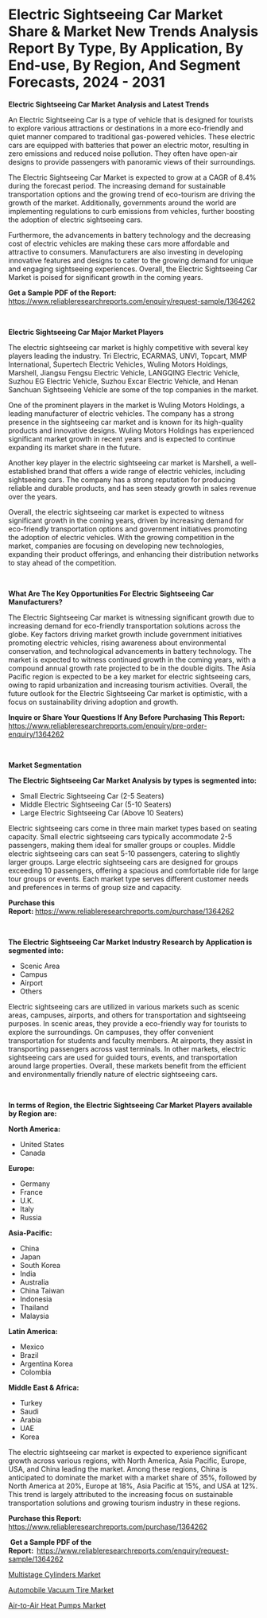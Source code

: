 <p><h1>Electric Sightseeing Car Market Share & Market New Trends Analysis Report By Type, By Application, By End-use, By Region, And Segment Forecasts, 2024 - 2031</h1></p><p><strong>Electric Sightseeing Car Market Analysis and Latest Trends</strong></p>
<p><p>An Electric Sightseeing Car is a type of vehicle that is designed for tourists to explore various attractions or destinations in a more eco-friendly and quiet manner compared to traditional gas-powered vehicles. These electric cars are equipped with batteries that power an electric motor, resulting in zero emissions and reduced noise pollution. They often have open-air designs to provide passengers with panoramic views of their surroundings.</p><p>The Electric Sightseeing Car Market is expected to grow at a CAGR of 8.4% during the forecast period. The increasing demand for sustainable transportation options and the growing trend of eco-tourism are driving the growth of the market. Additionally, governments around the world are implementing regulations to curb emissions from vehicles, further boosting the adoption of electric sightseeing cars.</p><p>Furthermore, the advancements in battery technology and the decreasing cost of electric vehicles are making these cars more affordable and attractive to consumers. Manufacturers are also investing in developing innovative features and designs to cater to the growing demand for unique and engaging sightseeing experiences. Overall, the Electric Sightseeing Car Market is poised for significant growth in the coming years.</p></p>
<p><strong>Get a Sample PDF of the Report:&nbsp;</strong> <a href="https://www.reliableresearchreports.com/enquiry/request-sample/1364262">https://www.reliableresearchreports.com/enquiry/request-sample/1364262</a></p>
<p>&nbsp;</p>
<p><strong>Electric Sightseeing Car Major Market Players</strong></p>
<p><p>The electric sightseeing car market is highly competitive with several key players leading the industry. Tri Electric, ECARMAS, UNVI, Topcart, MMP International, Supertech Electric Vehicles, Wuling Motors Holdings, Marshell, Jiangsu Fengsu Electric Vehicle, LANGQING Electric Vehicle, Suzhou EG Electric Vehicle, Suzhou Excar Electric Vehicle, and Henan Sanchuan Sightseeing Vehicle are some of the top companies in the market.</p><p>One of the prominent players in the market is Wuling Motors Holdings, a leading manufacturer of electric vehicles. The company has a strong presence in the sightseeing car market and is known for its high-quality products and innovative designs. Wuling Motors Holdings has experienced significant market growth in recent years and is expected to continue expanding its market share in the future.</p><p>Another key player in the electric sightseeing car market is Marshell, a well-established brand that offers a wide range of electric vehicles, including sightseeing cars. The company has a strong reputation for producing reliable and durable products, and has seen steady growth in sales revenue over the years.</p><p>Overall, the electric sightseeing car market is expected to witness significant growth in the coming years, driven by increasing demand for eco-friendly transportation options and government initiatives promoting the adoption of electric vehicles. With the growing competition in the market, companies are focusing on developing new technologies, expanding their product offerings, and enhancing their distribution networks to stay ahead of the competition.</p></p>
<p>&nbsp;</p>
<p><strong>What Are The Key Opportunities For Electric Sightseeing Car Manufacturers?</strong></p>
<p><p>The Electric Sightseeing Car market is witnessing significant growth due to increasing demand for eco-friendly transportation solutions across the globe. Key factors driving market growth include government initiatives promoting electric vehicles, rising awareness about environmental conservation, and technological advancements in battery technology. The market is expected to witness continued growth in the coming years, with a compound annual growth rate projected to be in the double digits. The Asia Pacific region is expected to be a key market for electric sightseeing cars, owing to rapid urbanization and increasing tourism activities. Overall, the future outlook for the Electric Sightseeing Car market is optimistic, with a focus on sustainability driving adoption and growth.</p></p>
<p><strong>Inquire or Share Your Questions If Any Before Purchasing This Report:</strong> <a href="https://www.reliableresearchreports.com/enquiry/pre-order-enquiry/1364262">https://www.reliableresearchreports.com/enquiry/pre-order-enquiry/1364262</a></p>
<p>&nbsp;</p>
<p><strong>Market Segmentation</strong></p>
<p><strong>The Electric Sightseeing Car Market Analysis by types is segmented into:</strong></p>
<p><ul><li>Small Electric Sightseeing Car (2-5 Seaters)</li><li>Middle Electric Sightseeing Car (5-10 Seaters)</li><li>Large Electric Sightseeing Car (Above 10 Seaters)</li></ul></p>
<p><p>Electric sightseeing cars come in three main market types based on seating capacity. Small electric sightseeing cars typically accommodate 2-5 passengers, making them ideal for smaller groups or couples. Middle electric sightseeing cars can seat 5-10 passengers, catering to slightly larger groups. Large electric sightseeing cars are designed for groups exceeding 10 passengers, offering a spacious and comfortable ride for large tour groups or events. Each market type serves different customer needs and preferences in terms of group size and capacity.</p></p>
<p><strong>Purchase this Report:&nbsp;</strong><a href="https://www.reliableresearchreports.com/purchase/1364262">https://www.reliableresearchreports.com/purchase/1364262</a></p>
<p>&nbsp;</p>
<p><strong>The Electric Sightseeing Car Market Industry Research by Application is segmented into:</strong></p>
<p><ul><li>Scenic Area</li><li>Campus</li><li>Airport</li><li>Others</li></ul></p>
<p><p>Electric sightseeing cars are utilized in various markets such as scenic areas, campuses, airports, and others for transportation and sightseeing purposes. In scenic areas, they provide a eco-friendly way for tourists to explore the surroundings. On campuses, they offer convenient transportation for students and faculty members. At airports, they assist in transporting passengers across vast terminals. In other markets, electric sightseeing cars are used for guided tours, events, and transportation around large properties. Overall, these markets benefit from the efficient and environmentally friendly nature of electric sightseeing cars.</p></p>
<p>&nbsp;</p>
<p><strong>In terms of Region, the Electric Sightseeing Car Market Players available by Region are:</strong></p>
<p>
    <p> <strong> North America: </strong>
        <ul>
            <li>United States</li>
            <li>Canada</li>
        </ul>
        </p> 
    <p> <strong> Europe: </strong>
        <ul>
            <li>Germany</li>
            <li>France</li>
            <li>U.K.</li>
            <li>Italy</li>
            <li>Russia</li>
        </ul>
        </p> 
    <p> <strong> Asia-Pacific: </strong>
        <ul>
            <li>China</li>
            <li>Japan</li>
            <li>South Korea</li>
            <li>India</li>
            <li>Australia</li>
            <li>China Taiwan</li>
            <li>Indonesia</li>
            <li>Thailand</li>
            <li>Malaysia</li>
        </ul>
        </p> 
    <p> <strong> Latin America: </strong>
        <ul>
            <li>Mexico</li>
            <li>Brazil</li>
            <li>Argentina Korea</li>
            <li>Colombia</li>
        </ul>
        </p> 
    <p> <strong> Middle East & Africa: </strong>
        <ul>
            <li>Turkey</li>
            <li>Saudi</li>
            <li>Arabia</li>
            <li>UAE</li>
            <li>Korea</li>
        </ul>
    </p>
    </p>
<p><p>The electric sightseeing car market is expected to experience significant growth across various regions, with North America, Asia Pacific, Europe, USA, and China leading the market. Among these regions, China is anticipated to dominate the market with a market share of 35%, followed by North America at 20%, Europe at 18%, Asia Pacific at 15%, and USA at 12%. This trend is largely attributed to the increasing focus on sustainable transportation solutions and growing tourism industry in these regions.</p></p>
<p><strong>Purchase this Report: </strong><a href="https://www.reliableresearchreports.com/purchase/1364262">https://www.reliableresearchreports.com/purchase/1364262</a></p>
<p>&nbsp;<strong>Get a Sample PDF of the Report:&nbsp;&nbsp;</strong><a href="https://www.reliableresearchreports.com/enquiry/request-sample/1364262">https://www.reliableresearchreports.com/enquiry/request-sample/1364262</a></p>
<p><strong></strong></p>
<p><p><a href="https://view.publitas.com/reportprime-1/multistage-cylinders-market-research-report-provides-critical-insights-that-can-help-shape-business-development-and-investment-strategies/">Multistage Cylinders Market</a></p><p><a href="https://view.publitas.com/reportprime-1/automobile-vacuum-tire-market-offer-valuable-insights-into-market-size-market-share-market-trends-and-projections-spanning-from-2023-to-2030/">Automobile Vacuum Tire Market</a></p><p><a href="https://view.publitas.com/reportprime-1/air-to-air-heat-pumps-market-size-share-trends-analysis-report-by-material-by-type-by-end-user-by-region-and-segment-forecasts-2023-2030/">Air-to-Air Heat Pumps Market</a></p></p>